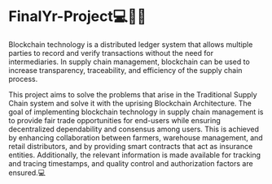 # FinalYr-Project💻👨‍🌾

Blockchain technology is a distributed ledger system that allows multiple parties to record and verify transactions without the need for intermediaries. In supply chain management, blockchain can be used to increase transparency, traceability, and efficiency of the supply chain process.

This project aims to solve the problems that arise in the Traditional Supply Chain system and solve it with the uprising Blockchain Architecture.
The goal of implementing blockchain technology in supply chain management is to provide fair trade opportunities for end-users while ensuring decentralized dependability and consensus among users. This is achieved by enhancing collaboration between farmers, warehouse management, and retail distributors, and by providing smart contracts that act as insurance entities. Additionally, the relevant information is made available for tracking and tracing timestamps, and quality control and authorization factors are ensured.💻
